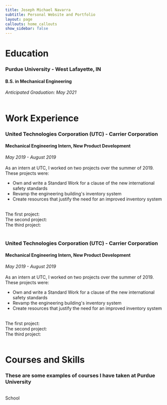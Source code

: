 ```yaml
---
title: Joseph Michael Navarra
subtitle: Personal Website and Portfolio
layout: page
callouts: home_callouts      
show_sidebar: false
---
```

# Education

### Purdue University - West Lafayette, IN
#### B.S. in Mechanical Engineering
<i>Anticipated Graduation: May 2021</i>
<br><br>

# Work Experience

### United Technologies Corporation (UTC) - Carrier Corporation
#### Mechanical Engineering Intern, New Product Development
<i>May 2019 - August 2019</i>
<br><br>
As an intern at UTC, I worked on two projects over the summer of 2019. These projects were:
<ul>
  <li>Own and write a Standard Work for a clause of the new international safety standards</li>
  <li>Revamp the engineering building's inventory system</li>
  <li>Create resources that justify the need for an improved inventory system</li>
</ul>
<br>
The first project:
<br>
The second project:
<br>
The third project:
<br><br>

### United Technologies Corporation (UTC) - Carrier Corporation
#### Mechanical Engineering Intern, New Product Development
<i>May 2019 - August 2019</i>
<br><br>
As an intern at UTC, I worked on two projects over the summer of 2019. These projects were:
<ul>
  <li>Own and write a Standard Work for a clause of the new international safety standards</li>
  <li>Revamp the engineering building's inventory system</li>
  <li>Create resources that justify the need for an improved inventory system</li>
</ul>
<br>
The first project:
<br>
The second project:
<br>
The third project:
<br><br>

# Courses and Skills
### These are some examples of courses I have taken at Purdue University
<br>
School
